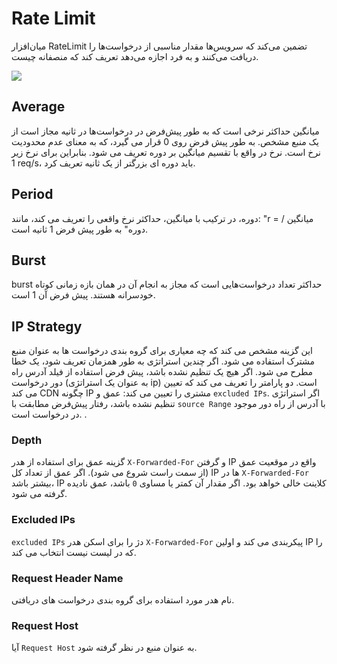 # Rate Limit

میان‌افزار RateLimit تضمین می‌کند که سرویس‌ها مقدار مناسبی از درخواست‌ها را دریافت می‌کنند و به فرد اجازه می‌دهد تعریف کند که منصفانه چیست.

<p align="cemter"><img src="/assets/img/ratelimit.png"></p>

## Average

میانگین حداکثر نرخی است که به طور پیش‌فرض در درخواست‌ها در ثانیه مجاز است از یک منبع مشخص. به طور پیش فرض روی 0 قرار می گیرد، که به معنای عدم محدودیت نرخ است. نرخ در واقع با تقسیم میانگین بر دوره تعریف می شود. بنابراین برای نرخ زیر 1 req/s، باید دوره ای بزرگتر از یک ثانیه تعریف کرد.

## Period

دوره، در ترکیب با میانگین، حداکثر نرخ واقعی را تعریف می کند، مانند: "r = میانگین / دوره" به طور پیش فرض 1 ثانیه است.

## Burst

burst حداکثر تعداد درخواست‌هایی است که مجاز به انجام آن در همان بازه زمانی کوتاه خودسرانه هستند. پیش فرض آن 1 است.

## IP Strategy

این گزینه مشخص می کند که چه معیاری برای گروه بندی درخواست ها به عنوان منبع مشترک استفاده می شود. اگر چندین استراتژی به طور همزمان تعریف شود، یک خطا مطرح می شود. اگر هیچ یک تنظیم نشده باشد، پیش فرض استفاده از فیلد آدرس راه دور درخواست (به عنوان یک استراتژی ip) است. دو پارامتر را تعریف می کند که تعیین می کند CDN چگونه IP مشتری را تعیین می کند: عمق و `excluded IPs`. اگر استراتژی تنظیم نشده باشد، رفتار پیش‌فرض مطابقت با `source Range` با آدرس از راه دور موجود در درخواست است. .

### Depth

گزینه عمق برای استفاده از هدر `X-Forwarded-For` و گرفتن IP واقع در موقعیت عمق (از سمت راست شروع می شود). اگر عمق از تعداد کل IP ها در `X-Forwarded-For` بیشتر باشد، IP کلاینت خالی خواهد بود. اگر مقدار آن کمتر یا مساوی `0` باشد، عمق نادیده گرفته می شود.

### Excluded IPs

`excluded IPs` دژ را برای اسکن هدر `X-Forwarded-For` پیکربندی می کند و اولین IP را که در لیست نیست انتخاب می کند.

### Request Header Name

نام هدر مورد استفاده برای گروه بندی درخواست های دریافتی.

### Request Host

آیا `Request Host` به عنوان منبع در نظر گرفته شود.